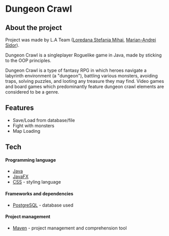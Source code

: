 # Dungeon Crawl

## About the project

Project was made by L.A Team ([Loredana Stefania Mihai](https://github.com/Loredana27), [Marian-Andrei Sidor](https://github.com/SidorAndrei)).

Dungeon Crawl is a singleplayer Roguelike game in Java, made by sticking to the OOP principles.

Dungeon Crawl is a type of fantasy RPG in which heroes navigate a labyrinth environment (a "dungeon"), battling various monsters, avoiding traps, solving puzzles, and looting any treasure they may find.
Video games and board games which predominantly feature dungeon crawl elements are considered to be a genre.


## Features

- Save/Load from database/file
- Fight with monsters
- Map Loading

## Tech

#### Programming language
- [Java](https://www.java.com/)
- [JavaFX](https://openjfx.io/)
- [CSS](https://www.w3schools.com/css/) - styling language


#### Frameworks and dependencies
- [PostgreSQL](https://www.postgresql.org/) - database used

#### Project management
- [Maven](https://maven.apache.org/) - project management and comprehension tool
